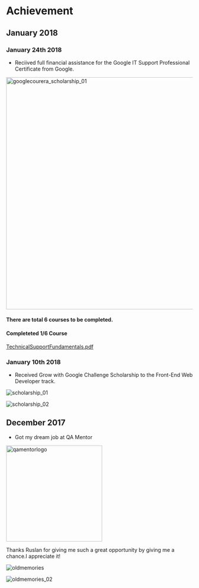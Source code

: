 # Achievement

## January 2018

### January 24th 2018
- Reciived full financial assistance for the Google IT Support Professional Certificate from Google.

<img width="626" alt="googlecourera_scholarship_01" src="https://user-images.githubusercontent.com/10678180/35319084-ed01c766-00a3-11e8-8451-771e4c93b7d4.png">

#### There are total 6 courses to be completed.

#### Completeted 1/6 Course

[TechnicalSupportFundamentals.pdf](https://github.com/anilmainali/My-First-Repo/files/1697786/TechnicalSupportFundamentals.pdf)



### January 10th 2018
  - Received Grow with Google Challenge Scholarship to the Front-End Web Developer track.


![scholarship_01](https://user-images.githubusercontent.com/10678180/34804409-1ec6d900-f63e-11e7-89fe-6ad29d4a5450.PNG)

![scholarship_02](https://user-images.githubusercontent.com/10678180/34804411-21407574-f63e-11e7-98c7-2dbb9ed0410f.PNG)

## December 2017
- Got my dream job at QA Mentor

<img width="259" alt="qamentorlogo" src="https://user-images.githubusercontent.com/10678180/35469093-40adc0a8-02f3-11e8-978d-aeb993b7d58c.png">

Thanks Ruslan for giving me such a great opportunity by giving me a chance.I appreciate it!


![oldmemories](https://user-images.githubusercontent.com/10678180/35774098-8b29e074-092b-11e8-9a2a-f69e36412311.jpg)


![oldmemories_02](https://user-images.githubusercontent.com/10678180/35774102-92814678-092b-11e8-8b87-559a1c3a2b53.jpg)

